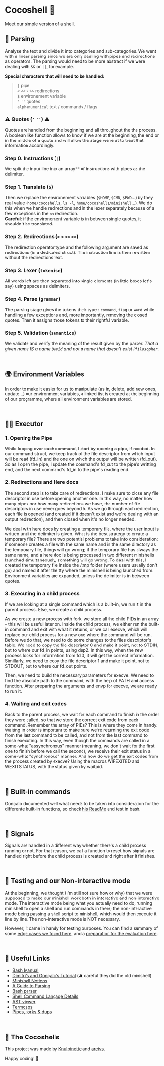 
# Cocoshell 🥥
Meet our simple version of a shell.

## 🍴 Parsing
Analyse the text and divide it into categories and sub-categories. 
We went with a linear parsing since we are only dealing with pipes and redirections as operators. The parsing would need to be more abstract if we were dealing with `&&` or `||`, for example.

**Special characters that will need to be handled:**
> `|` pipe <br>
> `<` `<<` `>` `>>` redirections <br>
> `$` environement variable <br>
> `'` `''` quotes <br>
> `alphanumerical` text / commands / flags <br>

### ⚠️ Quotes (`'` `''`) ⚠️
Quotes are handled from the beginning and all throughout the the process. A boolean like function allows to know if we are at the beginning, the end or in the middle of a quote and will allow the stage we're at to treat that information accordingly. 

### Step 0. Instructions (`|`)
We split the input line into an array** of instructions with pipes as the delimiter.

### Step 1. Translate (`$`)
Then we replace the environement variables (`$HOME`, `$CMD`, `$PWD`...) by they real value (`home/cocoshells`, `ls -l`, `home/cocoshells/minishell`...). We do this when we handle redirections and in the lexer separately because of a few exceptions in the `<<` redirection. <br>
**Careful**: if the environement variable is in between single quotes, it shouldn't be translated.

### Step 2. Redirections (`>` `<` `<<` `>>`)
The redirection operator type and the following argument are saved as redirections (in a dedicated struct). The instruction line is then rewritten without the redirections text.

### Step 3. Lexer (`tokenise`)
All words left are then separated into single elements (in little boxes let's say) using spaces as delimiters.

### Step 4. Parse (`grammar`)
The parsing stage gives the tokens their type : `command`, `flag` or `word` while handling a few exceptions and, more importantly, removing the closed quotes. Then it assigns those tokens to their rightful variable. 

### Step 5. Validation (`semantics`)
We validate and verify the meaning of the result given by the parser. 
<i>That a given name IS a name `David` and not a name that doesn't exist `Philosopher`.</i>

</br>

## 🌍 Environment Variables
In order to make it easier for us to manipulate (as in, delete, add new ones, update...) our environment variables, a linked list is created at the beginning of our programme, where all environment variables are stored.

</br>

## 🏃‍♂️ Executor
### 1. Opening the Pipe
While looping over each command, I start by opening a pipe, if needed.
In our command struct, we keep track of the file descriptor from which input will be read (fd_in) and the one on which the output will be written (fd_out).
So as I open the pipe, I update the command's fd_out to the pipe's writting end, and the next command's fd_in to the pipe's reading end.

### 2. Redirections and Here docs
The second step is to take care of redirections.
I make sure to close any file descriptor in use before opening another one.
In this way, no matter how many pipes nor how many redirections we have, the number of file descriptors in use never goes beyond 5.
As we go through each redirection, each file is opened (and created if it doesn't exist and we're dealing with an output redirection), and then closed when it's no longer needed.

We deal with here docs by creating a temporary file, where the user input is written until the delimiter is given.
What is the best strategy to create a temporary file?
There are two potential problems to take into consideration: if someone creates a file with the same name and in the same directory as the temporary file, things will go wrong; if the temporary file has always the same name, and a here doc is being processed in two different minishells launched simultaneously, something will go wrong.
To deal with this, I created the temporary file inside the /tmp folder (where users usually don't go) and named it after the tty where the minishell is being launched from.
Environment variables are expanded, unless the delimiter is in between quotes.

### 3. Executing in a child process
If we are looking at a single command which is a built-in, we run it in the parent process.
Else, we create a child process.

As we create a new process with fork, we store all the child PIDs in an array - this will be useful later on.
Inside the child process, we either run the built-in command and exit with what it returns, or we call execve, which will replace our child process for a new one where the command will be run.
Before we do that, we need to do some changes to the files descriptor's table.
We need to copy the file descriptor 0 and make it point, not to STDIN, but to where our fd_in points, using dup2.
In this way, when the new process looks for information from fd 0, it will get the correct information.
Simillarly, we need to copy the file descriptor 1 and make it point, not to STDOUT, but to where our fd_out points.

Then, we need to build the necessary parameters for execve.
We need to find the absolute path to the command, with the help of PATH and access function.
After preparing the arguments and envp for execve, we are ready to run it.

### 4. Waiting and exit codes
Back to the parent process, we wait for each command to finish in the order they were called, so that we store the correct exit code from each command.
Remember the array of PIDs?
This is where they come in handy.
Waiting in order is important to make sure we're returning the exit code from the last command to be called, and not from the last command to finish executing.
In this way, even though the commands are called in a some-what "assynchronous" manner (meaning, we don't wait for the first one to finish before we call the second), we receive their exit status in a some-what "synchronous" manner.
And how do we get the exit codes from the process created by execve?
Using the macros WIFEXITED and WEXITSTATUS, with the status given by waitpid.

</br>

## 🌱 Built-in commands
Gonçalo documented well what needs to be taken into consideration for the differente built-in functions, so check [his ReadMe](https://github.com/DimitriDaSilva/42_minishell/blob/master/README.md#51-builtin-functions) and test in bash.

</br>

## 🚨 Signals
Signals are handled in a different way whether there's a child process running or not.
For that reason, we call a function to reset how signals are handled right before the child process is created and right after it finishes.

</br>

## 🧪 Testing and our Non-interactive mode
At the beginning, we thought (I'm still not sure how or why) that we were supposed to make our minishell work both in interactive and non-interactive mode.
The interactive mode being what you actually need to do, running minishell to open a shell and run commands in there; the non-interactive mode being passing a shell script to minishell, which would then execute it line by line.
The non-interactive mode is NOT necessary.

However, it came in handy for testing purposes.
You can find a summary of some [edge cases we found here](https://github.com/Knulpinette/42_03_minishell/blob/master/tester/tests/coco_edge_cases), and a [preparation for the evaluation here](https://github.com/Knulpinette/42_03_minishell/blob/master/tester/tests/coco_eval).

</br>

## 🔗 Useful Links

* [Bash Manual](https://www.gnu.org/savannah-checkouts/gnu/bash/manual/bash.html#What-is-Bash_003f)
* [Dimitri's and Gonçalo's Tutorial](https://github.com/DimitriDaSilva/42_minishell/blob/master/README.md) (⚠️ careful they did the old minishell)
* [Minishell Notions](https://www.notion.so/Minishell-Materials-7bbd45a806e04395ab578ca3f805806c)
* [A Guide to Parsing](https://tomassetti.me/guide-parsing-algorithms-terminology/)
* [Bash parser](https://vorpaljs.github.io/bash-parser-playground/)
* [Shell Command Langage Details](https://pubs.opengroup.org/onlinepubs/9699919799/utilities/V3_chap02.html#tag_18_01)
* [AST viewer](https://ast-viewer.datacamp.com/editor?code=echo%20alo%20%3E%20aqui.txt%20bla%20bla%20%3E%3E%20alo.txt%20test%20%7C%20wc%20%7C%20ls%20%3E%20aqui.txt&start=NA&grammar=shell)
* [Termcaps](https://github.com/Olbrien/42Lisboa-lvl_3_minishell/blob/main/extras/termcaps_history_explanation/termcaps.c)
* [Pipes, forks & dups](https://www.rozmichelle.com/pipes-forks-dups/)

<br/>

## 🐚 The Cocoshells
This project was made by [Knulpinette](https://github.com/Knulpinette) and [areivs](https://github.com/arieivs).

Happy coding! 🦕
